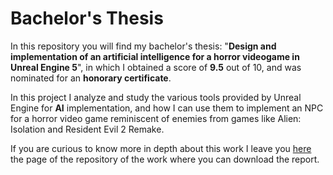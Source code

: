 # Bachelor's Thesis

In this repository you will find my bachelor's thesis: "**Design and implementation of an artificial intelligence for a horror videogame in Unreal Engine 5**", in which I obtained a score of **9.5** out of 10, and was nominated for an **honorary certificate**.

In this project I analyze and study the various tools provided by Unreal Engine for **AI** implementation, and how I can use them to implement an NPC for a horror video game reminiscent of enemies from games like Alien: Isolation and Resident Evil 2 Remake.

If you are curious to know more in depth about this work I leave you [here](https://repositori.uji.es/xmlui/handle/10234/203647) the page of the repository of the work where you can download the report.
